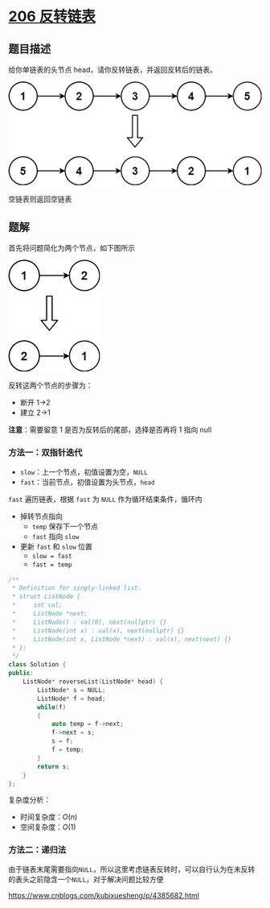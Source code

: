 
# [206 反转链表](https://leetcode.cn/problems/reverse-linked-list)

## 题目描述

给你单链表的头节点 head，请你反转链表，并返回反转后的链表。

![反转链表 - 示例 1](img/反转链表-示例1.png)

空链表则返回空链表

## 题解

首先将问题简化为两个节点，如下图所示

![反转链表 - 示例 2](img/反转链表-示例2.png)

反转这两个节点的步骤为：
- 断开 1->2
- 建立 2->1

**注意**：需要留意 1 是否为反转后的尾部，选择是否再将 1 指向 null

### 方法一：双指针迭代

- `slow`：上一个节点，初值设置为空，`NULL`
- `fast`：当前节点，初值设置为头节点，`head`

`fast` 遍历链表，根据 `fast` 为 `NULL` 作为循环结束条件，循环内
- 掉转节点指向
  - `temp` 保存下一个节点
  - `fast` 指向 `slow`
- 更新 `fast` 和 `slow` 位置
  - `slow = fast`
  - `fast = temp`

```cpp
/**
 * Definition for singly-linked list.
 * struct ListNode {
 *     int val;
 *     ListNode *next;
 *     ListNode() : val(0), next(nullptr) {}
 *     ListNode(int x) : val(x), next(nullptr) {}
 *     ListNode(int x, ListNode *next) : val(x), next(next) {}
 * };
 */
class Solution {
public:
    ListNode* reverseList(ListNode* head) {
        ListNode* s = NULL;
        ListNode* f = head;
        while(f)
        {
            auto temp = f->next;
            f->next = s;
            s = f;
            f = temp;
        }
        return s;
    }
};
```

复杂度分析：
- 时间复杂度：$O(n)$
- 空间复杂度：$O(1)$


### 方法二：递归法

由于链表末尾需要指向`NULL`，所以这里考虑链表反转时，可以自行认为在未反转的表头之前隐含一个`NULL`，对于解决问题比较方便



https://www.cnblogs.com/kubixuesheng/p/4385682.html



